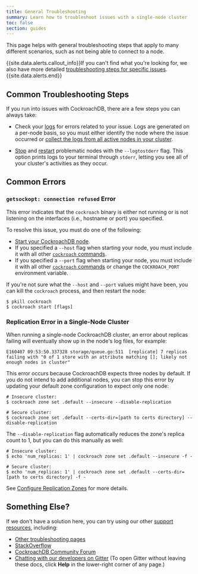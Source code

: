 ```yaml
---
title: General Troubleshooting
summary: Learn how to troubleshoot issues with a single-node cluster
toc: false
section: guides
---
```


This page helps with general troubleshooting steps that apply to many different scenarios, such as not being able to connect to a node.

{{site.data.alerts.callout_info}}If you can't find what you're looking for, we also have more detailed <a href="troubleshooting-overview.html">troubleshooting steps for specific issues</a>.{{site.data.alerts.end}}

<div id="toc"></div>

## Common Troubleshooting Steps

If you run into issues with CockroachDB, there are a few steps you can always take:

- Check your [logs](debug-and-error-logs.html) for errors related to your issue. Logs are generated on a per-node basis, so you must either identify the node where the issue occurred or [collect the logs from all active nodes in your cluster](debug-zip.html).

- [Stop](stop-a-node.html) and [restart](start-a-node.html) problematic nodes with the `--logtostderr` flag. This option prints logs to your terminal through `stderr`, letting you see all of your cluster's activities as they occur.

## Common Errors

### `getsockopt: connection refused` Error

This error indicates that the `cockroach` binary is either not running or is not listening on the interfaces (i.e., hostname or port) you specified.

To resolve this issue, you must do one of the following:

- [Start your CockroachDB node](start-a-node.html).
- If you specified a `--host` flag when starting your node, you must include it with all other [`cockroach` commands](cockroach-commands.html).
- If you specified a `--port` flag when starting your node, you must include it with all other [`cockroach` commands](cockroach-commands.html) or change the `COCKROACH_PORT` environment variable.

If you're not sure what the `--host` and `--port` values might have been, you can kill the `cockroach` process, and then restart the node:

~~~ shell
$ pkill cockroach
$ cockroach start [flags]
~~~

### Replication Error in a Single-Node Cluster

When running a single-node CockroachDB cluster, an error about replicas failing will eventually show up in the node's log files, for example:

~~~ shell
E160407 09:53:50.337328 storage/queue.go:511  [replicate] 7 replicas failing with "0 of 1 store with an attribute matching []; likely not enough nodes in cluster"
~~~

This error occurs because CockroachDB expects three nodes by default. If you do not intend to add additional nodes, you can stop this error by updating your default zone configuration to expect only one node:

~~~ shell
# Insecure cluster:
$ cockroach zone set .default --insecure --disable-replication

# Secure cluster:
$ cockroach zone set .default --certs-dir=[path to certs directory] --disable-replication
~~~

The `--disable-replication` flag automatically reduces the zone's replica count to 1, but you can do this manually as well:

~~~ shell
# Insecure cluster:
$ echo 'num_replicas: 1' | cockroach zone set .default --insecure -f -

# Secure cluster:
$ echo 'num_replicas: 1' | cockroach zone set .default --certs-dir=[path to certs directory] -f -
~~~

See [Configure Replication Zones](configure-replication-zones.html) for more details.

## Something Else?

If we don't have a solution here, you can try using our other [support resources](support-resources.html), including:

- [Other troubleshooting pages](troubleshooting-overview.html)
- [StackOverflow](http://stackoverflow.com/questions/tagged/cockroachdb)
- [CockroachDB Community Forum](https://forum.cockroachlabs.com)
- [Chatting with our developers on Gitter](https://gitter.im/cockroachdb/cockroach) (To open Gitter without leaving these docs, click **Help** in the lower-right corner of any page.)

